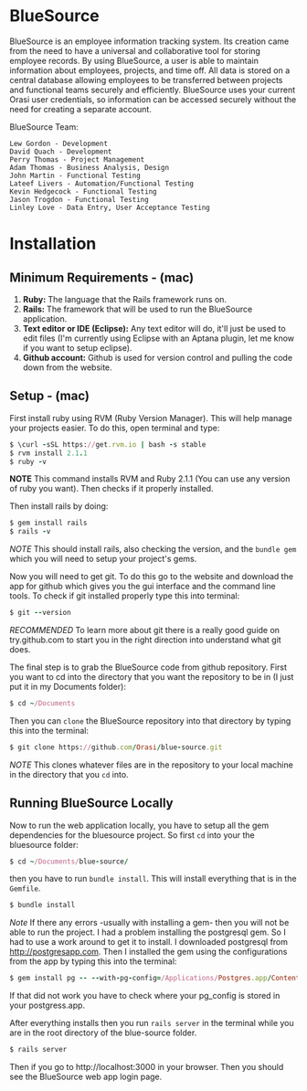 BlueSource
==============

BlueSource is an employee information tracking system. Its creation came from the need to have a universal and collaborative tool for storing employee records. By using BlueSource, a user is able to maintain information about employees, projects, and time off. All data is stored on a central database allowing employees to be transferred between projects and functional teams securely and efficiently. BlueSource uses your current Orasi user credentials, so information can be accessed securely without the need for creating a separate account.

BlueSource Team:

    Lew Gordon - Development
    David Quach - Development
    Perry Thomas - Project Management
    Adam Thomas - Business Analysis, Design
    John Martin - Functional Testing
    Lateef Livers - Automation/Functional Testing
    Kevin Hedgecock - Functional Testing
    Jason Trogdon - Functional Testing
    Linley Love - Data Entry, User Acceptance Testing

# Installation 

## Minimum Requirements - (mac)
1. **Ruby:** The language that the Rails framework runs on. 
2. **Rails:** The framework that will be used to run the BlueSource application.
3. **Text editor or IDE (Eclipse):** Any text editor will do, it'll just be used to edit files (I'm currently using Eclipse with an Aptana plugin, let me know if you want to setup eclipse). 
4. **Github account:** Github is used for version control and pulling the code down from the website. 

## Setup - (mac)

First install ruby using RVM (Ruby Version Manager). This will help manage your projects easier. 
To do this, open terminal and type:

```ruby
$ \curl -sSL https://get.rvm.io | bash -s stable
$ rvm install 2.1.1
$ ruby -v 
```
   **NOTE** This command installs RVM and Ruby 2.1.1 (You can use any version of ruby you want). Then checks if it properly installed. 

Then install rails by doing:

```ruby
$ gem install rails
$ rails -v
```

   *NOTE* This should install rails, also checking the version, and the `bundle gem` which you will need to setup your    project's gems. 

Now you will need to get git. To do this go to the website and download the app for github which gives you the gui interface and the command line tools. To check if git installed properly type this into terminal:

```ruby
$ git --version
```

   *RECOMMENDED* To learn more about git there is a really good guide on try.github.com to start you in the right        direction into understand what git does. 

The final step is to grab the BlueSource code from github repository. First you want to cd into the directory that you want the repository to be in (I just put it in my Documents folder):

```ruby 
$ cd ~/Documents
```
Then you can `clone` the BlueSource repository into that directory by typing this into the terminal:

```ruby
$ git clone https://github.com/Orasi/blue-source.git
``` 
   *NOTE* This clones whatever files are in the repository to your local machine in the directory that you `cd` into. 

## Running BlueSource Locally
Now to run the web application locally, you have to setup all the gem dependencies for the bluesource project. So first `cd` into your the bluesource folder:

```ruby
$ cd ~/Documents/blue-source/
```

then you have to run `bundle install`. This will install everything that is in the `Gemfile`. 

```ruby
$ bundle install
```
   *Note* If there any errors -usually with installing a gem- then you will not be able to run the project. I had a problem installing the postgresql gem. So I had to use a work around to get it to install. I downloaded postgresql from http://postgresapp.com. Then I installed the gem using the configurations from the app by typing this into the terminal: 

```ruby 
$ gem install pg -- --with-pg-config=/Applications/Postgres.app/Contents/Versions/9.3/bin/pg_config
``` 
If that did not work you have to check where your pg_config is stored in your postgress.app. 

After everything installs then you run `rails server` in the terminal while you are in the root directory of the blue-source folder. 

```ruby 
$ rails server
```
Then if you go to http://localhost:3000 in your browser. Then you should see the BlueSource web app login page. 

   











